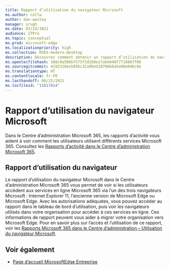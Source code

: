 ```yaml
---
title: Rapport d’utilisation du navigateur Microsoft
ms.author: collw
author: dan-wesley
manager: srugh
ms.date: 03/24/2021
audience: ITPro
ms.topic: conceptual
ms.prod: microsoft-edge
ms.localizationpriority: high
ms.collection: M365-modern-desktop
description: Découvrez comment obtenir un rapport d’utilisation du navigateur pour votre organisation.
ms.openlocfilehash: 388c9a50bb7575f2d1b0e27a6d448f771886ff86
ms.sourcegitcommit: 4192328ee585bc32a9be528766b8a5a98e046c8e
ms.translationtype: HT
ms.contentlocale: fr-FR
ms.lasthandoff: 06/25/2021
ms.locfileid: "11617814"
---
```

# <a name="microsoft-browser-usage-report"></a>Rapport d’utilisation du navigateur Microsoft

Dans le Centre d’administration Microsoft 365, les rapports d’activité vous aident à voir comment les utilisateurs utilisent différents services Microsoft 365. Consultez les [Rapports d’activité dans le Centre d’administration Microsoft 365](/microsoft-365/admin/activity-reports/activity-reports?view=o365-worldwide).

## <a name="browser-usage-report"></a>Rapport d’utilisation du navigateur

Le rapport d’utilisation du navigateur Microsoft dans le Centre d’administration Microsoft 365 vous permet de voir si les utilisateurs accèdent aux services en ligne Microsoft 365 via l’un des trois navigateurs Microsoft : Internet Explorer 11, l’ancienne version de Microsoft Edge ou Microsoft Edge. Avec les autorisations adéquates, vous pouvez accéder au rapport dans le tableau de bord d’utilisation, puis voir les navigateurs utilisés dans votre organisation pour accéder à ces services en ligne. Ces informations de rapport peuvent vous aider à migrer votre organisation vers Microsoft Edge. Pour en savoir plus sur l’accès et l’utilisation de ce rapport, voir les [Rapports Microsoft 365 dans le Centre d’administration – Utilisation du navigateur Microsoft](/microsoft-365/admin/activity-reports/browser-usage-report?view=o365-worldwide).

## <a name="see-also"></a>Voir également

- [Page d’accueil MicrosoftEdge Entreprise](https://aka.ms/EdgeEnterprise)
